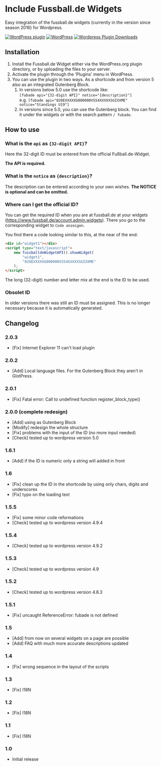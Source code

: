 # Include Fussball.de Widgets

Easy integration of the fussball.de widgets (currently in the version since season 2016) for Wordpress.

[![WordPress plugin](https://img.shields.io/wordpress/plugin/v/include-fussball-de-widgets.svg?style=flat-square)](https://wordpress.org/plugins/include-fussball-de-widgets)
[![WordPress](https://img.shields.io/wordpress/v/include-fussball-de-widgets.svg?style=flat-square)](https://wordpress.org/plugins/include-fussball-de-widgets)
[![Wordpress Plugin Downloads](https://img.shields.io/wordpress/plugin/dt/include-fussball-de-widgets.svg)](https://wordpress.org/plugins/include-fussball-de-widgets)

## Installation

1. Install the Fussball.de Widget either via the WordPress.org plugin directory, or by uploading the files to your server.
1. Activate the plugin through the 'Plugins' menu in WordPress.
1. You can use the plugin in two ways. As a shortcode and from version 5 also as an integrated Gutenberg Block.
   1. In versions below 5.0 use the shortcode like:  
      `[fubade api="{32-digit API}" notice="{description}"]`  
      e.g. `[fubade api="020EXXXXXG000000VS54XXXXXSGIXXME" notice="Standings U19"]`
   1. In versions since 5.0, you can use the Gutenberg block. You can find it under the widgets or with the search pattern `/ fubade`.

## How to use

### What is the `api` as `{32-digit API}`?

Here the 32-digit ID must be entered from the official Fußball.de-Widget.

**The API is required.**

### What is the `notice` as `{description}`?

The description can be entered according to your own wishes.
**The NOTICE is optional and can be omitted.**

### Where can I get the official ID?

You can get the required ID when you are at fussball.de at your widgets (<https://www.fussball.de/account.admin.widgets>). There you go to the corresponding widget to `Code anzeigen`.

You find there a code looking similar to this, at the near of the end:

```html
<div id="widget1"></div>
<script type="text/javascript">
	new fussballdeWidgetAPI().showWidget(
		"widget1",
		"020EXXXXXG000000VS54XXXXXSGIXXME"
	);
</script>
```

The long (32-digit) number and letter mix at the end is the ID to be used.

### Obsolet ID

In older versions there was still an ID must be assigned. This is no longer necessary because it is automatically generated.

## Changelog

### 2.0.3

- [Fix] Internet Explorer 11 can't load plugin

### 2.0.2

- [Add] Local language files. For the Gutenberg Block they aren't in GlotPress.

### 2.0.1

- [Fix] Fatal error: Call to undefined function register_block_type()

### 2.0.0 (complete redesign)

- [Add] using as Gutenberg Block
- [Modify] redesign the whole structure
- [Fix] problems with the input of the ID (no more input needed)
- [Check] tested up to wordpress version 5.0

### 1.6.1

- [Add] if the ID is numeric only a string will added in front

### 1.6

- [Fix] clean up the ID in the shortcode by using only chars, digits and underscores
- [Fix] typo on the loading text

### 1.5.5

- [Fix] some minor code reformations
- [Check] tested up to wordpress version 4.9.4

### 1.5.4

- [Check] tested up to wordpress version 4.9.2

### 1.5.3

- [Check] tested up to wordpress version 4.9

### 1.5.2

- [Check] tested up to wordpress version 4.8.3

### 1.5.1

- [Fix] uncaught ReferenceError: fubade is not defined

### 1.5

- [Add] from now on several widgets on a page are possible
- [Add] FAQ with much more accurate descriptions updated

### 1.4

- [Fix] wrong sequence in the layout of the scripts

### 1.3

- [Fix] I18N

### 1.2

- [Fix] I18N

### 1.1

- [Fix] I18N

### 1.0

- Initial release
